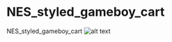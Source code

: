 # NES_styled_gameboy_cart
NES_styled_gameboy_cart
![alt text](https://github.com/facelessloser/NES_styled_gameboy_cart/blob/IMG_20200718_132329.jpg/image.jpg?raw=true)
